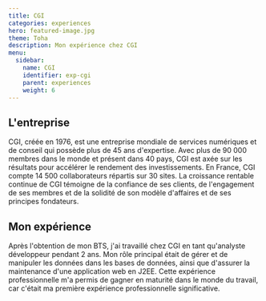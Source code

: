 ```yaml
---
title: CGI
categories: experiences
hero: featured-image.jpg
theme: Toha
description: Mon expérience chez CGI
menu:
  sidebar:
    name: CGI
    identifier: exp-cgi
    parent: experiences
    weight: 6
---
```


## L'entreprise
CGI, créée en 1976, est une entreprise mondiale de services numériques et de conseil qui possède plus de 45 ans d'expertise. Avec plus de 90 000 membres dans le monde et présent dans 40 pays, CGI est axée sur les résultats pour accélérer le rendement des investissements. En France, CGI compte 14 500 collaborateurs répartis sur 30 sites. La croissance rentable continue de CGI témoigne de la confiance de ses clients, de l'engagement de ses membres et de la solidité de son modèle d'affaires et de ses principes fondateurs.

## Mon expérience
Après l'obtention de mon BTS, j'ai travaillé chez CGI en tant qu'analyste développeur pendant 2 ans. Mon rôle principal était de gérer et de manipuler les données dans les bases de données, ainsi que d'assurer la maintenance d'une application web en J2EE. Cette expérience professionnelle m'a permis de gagner en maturité dans le monde du travail, car c'était ma première expérience professionnelle significative.
